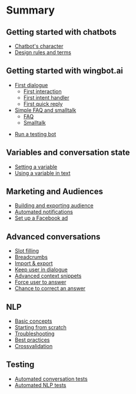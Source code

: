 # Summary

## Getting started with chatbots

<!--* Finding purpose of chatbot
* Principles of building chatbot-->
* [Chatbot's character](buildingABot/yourCharacter.md)
* [Design rules and terms](buildingABot/rulesAndTerms.md)

## Getting started with wingbot.ai

* [First dialogue](buildingABot/createDialogue/create_dialogue.md)
    * [First interaction](buildingABot/createDialogue/create_dialogue.md#create-basic-dialogue-with-interaction)
    * [First intent handler](buildingABot/createDialogue/create_dialogue.md#handle-user-responses)
    * [First quick reply](buildingABot/createDialogue/create_dialogue.md#quick-replies-of-user)
* [Simple FAQ and smalltalk](buildingABot/faq/smalltalk_faq.md)
    * [FAQ](buildingABot/faq/smalltalk_faq.md#answers-to-frequently-asked-questions-and-common-cases)
    * [Smalltalk](buildingABot/faq/smalltalk_faq.md#smalltalk-with-chatbot)
<!-- * [Service interactions](buildingABot/serviceInteractions/service_interactions.md) -->
* [Run a testing bot](buildingABot/testing/testing.md)

## Variables and conversation state

* [Setting a variable](conversationPatterns/settingVariable/settingVariable.md)
* [Using a variable in text](conversationPatterns/usingTheVariableInText/usingTheVariableInText.md)

## Marketing and Audiences

* [Building and exporting audience](marketing/audience/creating_audience.md)
* [Automated notifications](./marketing/notifications/Notifications.md)
* [Set up a Facebook ad](marketing/setFacebookAd/set_facebook_ad.md)

## Advanced conversations

* [Slot filling](conversationPatterns/slotFilling/slotFilling.md)
* [Breadcrumbs](conversationPatterns/breadcrumbs/Breadcrumbs.md)
* [Import & export](buildingABot/importexport/importexport.md)
* [Keep user in dialogue](context/keepUserInContext/keepUserInContext.md)
* [Advanced context snippets](context/HelpersForKeepingUserInContext/snippetsForContext.md)
* [Force user to answer](context/AnswerTheQuestion/AnswerTheQuestion.md)
* [Chance to correct an answer](context/ChanceToCorrectAnswer/ChanceToCorrectAnswer.md)

## NLP

* [Basic concepts](nlp/understanding.md)
* [Starting from scratch](nlp/starting/nlp_new_chatbot.md)
* [Troubleshooting](nlp/troubleshooting.md)
* [Best practices](nlp/advancedNlp.md)
* [Crossvalidation](nlp/crossvalidation/cross_validation.md)

## Testing

* [Automated conversation tests](testing/conversations/at_conversations.md)
* [Automated NLP tests](testing/nlp/at_text.mdd)
